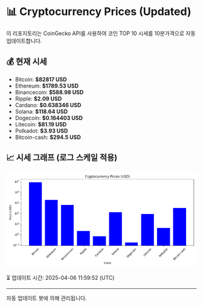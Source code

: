 
# 📊 Cryptocurrency Prices (Updated)

이 리포지토리는 CoinGecko API를 사용하여 코인 TOP 10 시세를 10분가격으로 자동 업데이트합니다.

## 💰 현재 시세
- Bitcoin: **$82817 USD**
- Ethereum: **$1789.53 USD**
- Binancecoin: **$588.98 USD**
- Ripple: **$2.09 USD**
- Cardano: **$0.638346 USD**
- Solana: **$118.64 USD**
- Dogecoin: **$0.164403 USD**
- Litecoin: **$81.19 USD**
- Polkadot: **$3.93 USD**
- Bitcoin-cash: **$294.5 USD**

## 📈 시세 그래프 (로그 스케일 적용)
![Crypto Prices](crypto_prices.png)

⏳ 업데이트 시간: 2025-04-06 11:59:52 (UTC)

---
자동 업데이트 봇에 의해 관리됩니다.
